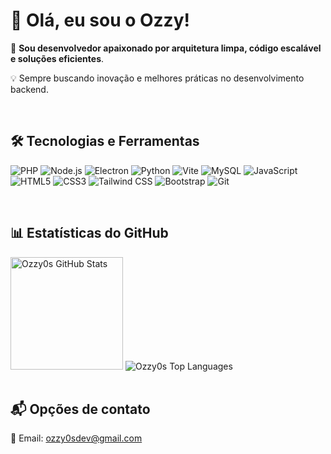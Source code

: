 # 👋 Olá, eu sou o Ozzy!

🚀 **Sou desenvolvedor apaixonado por arquitetura limpa, código escalável e soluções eficientes**.

💡 Sempre buscando inovação e melhores práticas no desenvolvimento backend.

<br>

## 🛠️ Tecnologias e Ferramentas

![PHP](https://img.shields.io/badge/PHP-777BB4?style=for-the-badge&logo=php&logoColor=white) ![Node.js](https://img.shields.io/badge/Node.js-339933?style=for-the-badge&logo=nodedotjs&logoColor=white) ![Electron](https://img.shields.io/badge/Electron-2C2E3B?style=for-the-badge&logo=electron&logoColor=white) ![Python](https://img.shields.io/badge/Python-3776AB?style=for-the-badge&logo=python&logoColor=white) ![Vite](https://img.shields.io/badge/Vite-646CFF?style=for-the-badge&logo=vite&logoColor=white) ![MySQL](https://img.shields.io/badge/MySQL-4479A1?style=for-the-badge&logo=mysql&logoColor=white) ![JavaScript](https://img.shields.io/badge/JavaScript-F7DF1E?style=for-the-badge&logo=javascript&logoColor=black) ![HTML5](https://img.shields.io/badge/HTML5-E34F26?style=for-the-badge&logo=html5&logoColor=white) ![CSS3](https://img.shields.io/badge/CSS3-1572B6?style=for-the-badge&logo=css3&logoColor=white) ![Tailwind CSS](https://img.shields.io/badge/Tailwind_CSS-38B2AC?style=for-the-badge&logo=tailwind-css&logoColor=white) ![Bootstrap](https://img.shields.io/badge/Bootstrap-563D7C?style=for-the-badge&logo=bootstrap&logoColor=white) ![Git](https://img.shields.io/badge/Git-F05032?style=for-the-badge&logo=git&logoColor=white)

<br>

## 📊 Estatísticas do GitHub

<div>  
  <img height="180em" src="https://github-readme-stats.vercel.app/api?username=Ozzy0s&show_icons=true&theme=dark&hide_border=true" alt="Ozzy0s GitHub Stats"/>  
  <img src="https://github-readme-stats.vercel.app/api/top-langs/?username=Ozzy0s&layout=compact&langs_count=8&theme=dark&hide_border=true" alt="Ozzy0s Top Languages"/>  
</div>

<br>

## 📬 Opções de contato

📧 Email: [ozzy0sdev@gmail.com](mailto:ozzy0sdev@gmail.com)
